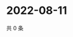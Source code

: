 # 2022-08-11

共 0 条

<!-- BEGIN WEIBO -->
<!-- 最后更新时间 Thu Aug 11 2022 03:13:29 GMT+0800 (China Standard Time) -->

<!-- END WEIBO -->
